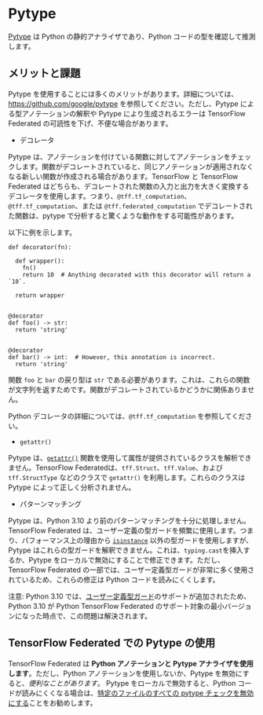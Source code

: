 # Pytype

[Pytype](https://github.com/google/pytype) は Python の静的アナライザであり、Python コードの型を確認して推測します。

## メリットと課題

Pytype を使用することには多くのメリットがあります。詳細については、https://github.com/google/pytype を参照してください。ただし、Pytype による型アノテーションの解釈や Pytype により生成されるエラーは TensorFlow Federated の可読性を下げ、不便な場合があります。

- デコレータ

Pytype は、アノテーションを付けている関数に対してアノテーションをチェックします。関数がデコレートされていると、同じアノテーションが適用されなくなる新しい関数が作成される場合があります。TensorFlow と TensorFlow Federated はどちらも、デコレートされた関数の入力と出力を大きく変換するデコレータを使用します。つまり、`@tff.tf_computation`、`@tff.tf_computation`、または `@tff.federated_computation` でデコレートされた関数は、pytype で分析すると驚くような動作をする可能性があります。

以下に例を示します。

```
def decorator(fn):

  def wrapper():
    fn()
    return 10  # Anything decorated with this decorator will return a `10`.

  return wrapper


@decorator
def foo() -> str:
  return 'string'


@decorator
def bar() -> int:  # However, this annotation is incorrect.
  return 'string'
```

関数 `foo` と `bar` の戻り型は `str` である必要があります。これは、これらの関数が文字列を返すためです。関数がデコレートされているかどうかに関係ありません。

Python デコレータの詳細については、<code>@tff.tf_computation</code> を参照してください。

- `getattr()`

Pytype は、[`getattr()`](https://docs.python.org/3/library/functions.html#getattr) 関数を使用して属性が提供されているクラスを解析できません。TensorFlow Federatedは、`tff.Struct`、`tff.Value`、および`tff.StructType` などのクラスで `getattr()` を利用します。これらのクラスは  Pytype によって正しく分析されません。

- パターンマッチング

Pytype は、Python 3.10 より前のパターンマッチングを十分に処理しません。TensorFlow Federated は、ユーザー定義の型ガードを頻繁に使用します。つまり、パフォーマンス上の理由から [`isinstance`](https://docs.python.org/3/library/functions.html#isinstance) 以外の型ガードを使用しますが、Pytype はこれらの型ガードを解釈できません。これは、`typing.cast`を挿入するか、Pytype をローカルで無効にすることで修正できます。ただし、TensorFlow Federated の一部では、ユーザー定義型ガードが非常に多く使用されているため、これらの修正は Python コードを読みにくくします。

注意: Python 3.10 では、[ユーザー定義型ガード](https://www.python.org/dev/peps/pep-0647/)のサポートが追加されたため、Python 3.10 が Python TensorFlow Federated のサポート対象の最小バージョンになった時点で、この問題は解決されます。

## TensorFlow Federated での Pytype の使用

TensorFlow Federated は **Python アノテーションと Pytype アナライザを使用します**。ただし、Python アノテーションを使用しないか、Pytype を無効にすると、*便利なことがあります*。 Pytype をローカルで無効すると、Python コードが読みにくくなる場合は、[特定のファイルのすべての pytype チェックを無効にする](https://google.github.io/pytype/faq.html#how-do-i-disable-all-pytype-checks-for-a-particular-file)ことをお勧めします。
